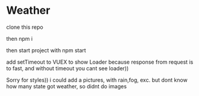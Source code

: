 # Weather
clone this repo

then npm i 

then start project with npm start  

add setTimeout to VUEX to show Loader
because response from request is to fast, and without timeout you cant see loader)) 

Sorry for styles)) i could add a pictures, with rain,fog, exc. but dont know how many state got weather, so didnt do images
